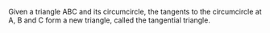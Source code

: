 Given a triangle ABC and its circumcircle, the tangents to the
circumcircle at A, B and C form a new triangle, called the tangential
triangle.

